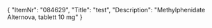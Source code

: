 {
  "ItemNr": "084629",
  "Title": "test",
  "Description": "Methylphenidate Alternova, tablett 10 mg"
}